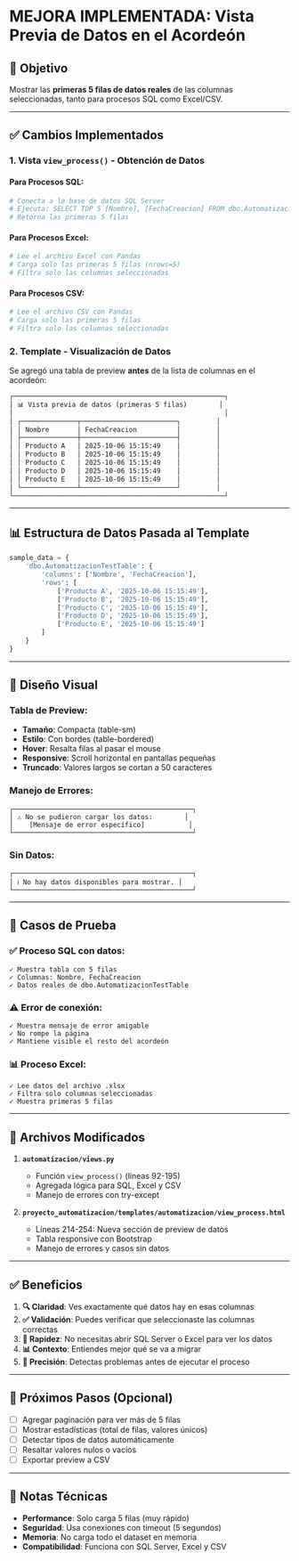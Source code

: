# MEJORA IMPLEMENTADA: Vista Previa de Datos en el Acordeón

## 🎯 Objetivo
Mostrar las **primeras 5 filas de datos reales** de las columnas seleccionadas, tanto para procesos SQL como Excel/CSV.

---

## ✅ Cambios Implementados

### **1. Vista `view_process()` - Obtención de Datos**

#### **Para Procesos SQL:**
```python
# Conecta a la base de datos SQL Server
# Ejecuta: SELECT TOP 5 [Nombre], [FechaCreacion] FROM dbo.AutomatizacionTestTable
# Retorna las primeras 5 filas
```

#### **Para Procesos Excel:**
```python
# Lee el archivo Excel con Pandas
# Carga solo las primeras 5 filas (nrows=5)
# Filtra solo las columnas seleccionadas
```

#### **Para Procesos CSV:**
```python
# Lee el archivo CSV con Pandas
# Carga solo las primeras 5 filas
# Filtra solo las columnas seleccionadas
```

### **2. Template - Visualización de Datos**

Se agregó una tabla de preview **antes** de la lista de columnas en el acordeón:

```html
┌─────────────────────────────────────────────────────┐
│ 📊 Vista previa de datos (primeras 5 filas)        │
│                                                     │
│ ┌──────────────┬────────────────────────┐         │
│ │ Nombre       │ FechaCreacion          │         │
│ ├──────────────┼────────────────────────┤         │
│ │ Producto A   │ 2025-10-06 15:15:49    │         │
│ │ Producto B   │ 2025-10-06 15:15:49    │         │
│ │ Producto C   │ 2025-10-06 15:15:49    │         │
│ │ Producto D   │ 2025-10-06 15:15:49    │         │
│ │ Producto E   │ 2025-10-06 15:15:49    │         │
│ └──────────────┴────────────────────────┘         │
└─────────────────────────────────────────────────────┘
```

---

## 📊 Estructura de Datos Pasada al Template

```python
sample_data = {
    'dbo.AutomatizacionTestTable': {
        'columns': ['Nombre', 'FechaCreacion'],
        'rows': [
            ['Producto A', '2025-10-06 15:15:49'],
            ['Producto B', '2025-10-06 15:15:49'],
            ['Producto C', '2025-10-06 15:15:49'],
            ['Producto D', '2025-10-06 15:15:49'],
            ['Producto E', '2025-10-06 15:15:49']
        ]
    }
}
```

---

## 🎨 Diseño Visual

### **Tabla de Preview:**
- **Tamaño**: Compacta (table-sm)
- **Estilo**: Con bordes (table-bordered)
- **Hover**: Resalta filas al pasar el mouse
- **Responsive**: Scroll horizontal en pantallas pequeñas
- **Truncado**: Valores largos se cortan a 50 caracteres

### **Manejo de Errores:**
```
┌─────────────────────────────────────────────┐
│ ⚠️ No se pudieron cargar los datos:        │
│    [Mensaje de error específico]           │
└─────────────────────────────────────────────┘
```

### **Sin Datos:**
```
┌─────────────────────────────────────────────┐
│ ℹ️ No hay datos disponibles para mostrar. │
└─────────────────────────────────────────────┘
```

---

## 🧪 Casos de Prueba

### **✅ Proceso SQL con datos:**
```
✓ Muestra tabla con 5 filas
✓ Columnas: Nombre, FechaCreacion
✓ Datos reales de dbo.AutomatizacionTestTable
```

### **⚠️ Error de conexión:**
```
✓ Muestra mensaje de error amigable
✓ No rompe la página
✓ Mantiene visible el resto del acordeón
```

### **📊 Proceso Excel:**
```
✓ Lee datos del archivo .xlsx
✓ Filtra solo columnas seleccionadas
✓ Muestra primeras 5 filas
```

---

## 📁 Archivos Modificados

1. **`automatizacion/views.py`**
   - Función `view_process()` (líneas 92-195)
   - Agregada lógica para SQL, Excel y CSV
   - Manejo de errores con try-except

2. **`proyecto_automatizacion/templates/automatizacion/view_process.html`**
   - Líneas 214-254: Nueva sección de preview de datos
   - Tabla responsive con Bootstrap
   - Manejo de errores y casos sin datos

---

## ✅ Beneficios

1. **🔍 Claridad**: Ves exactamente qué datos hay en esas columnas
2. **✅ Validación**: Puedes verificar que seleccionaste las columnas correctas
3. **🚀 Rapidez**: No necesitas abrir SQL Server o Excel para ver los datos
4. **📊 Contexto**: Entiendes mejor qué se va a migrar
5. **🎯 Precisión**: Detectas problemas antes de ejecutar el proceso

---

## 🔮 Próximos Pasos (Opcional)

- [ ] Agregar paginación para ver más de 5 filas
- [ ] Mostrar estadísticas (total de filas, valores únicos)
- [ ] Detectar tipos de datos automáticamente
- [ ] Resaltar valores nulos o vacíos
- [ ] Exportar preview a CSV

---

## 📝 Notas Técnicas

- **Performance**: Solo carga 5 filas (muy rápido)
- **Seguridad**: Usa conexiones con timeout (5 segundos)
- **Memoria**: No carga todo el dataset en memoria
- **Compatibilidad**: Funciona con SQL Server, Excel y CSV
